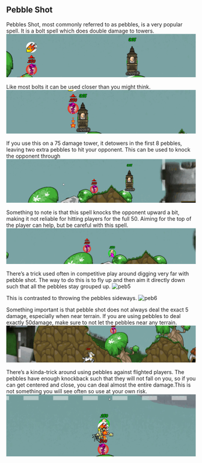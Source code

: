## Pebble Shot 


Pebbles Shot, most commonly referred to as pebbles, is a very popular spell. It is a bolt spell which does double damage to towers.
![peb1](https://raw.githubusercontent.com/1IlIl/wikidata/main/stone/gifs/pebble1.gif)

Like most bolts it can be used closer than you might think.
![peb2](https://raw.githubusercontent.com/1IlIl/wikidata/main/stone/gifs/pebble2.gif)

If you use this on a 75 damage tower, it detowers in the first 8 pebbles, leaving two extra pebbles to hit your opponent. This can be used to knock the opponent through 
![peb3](https://raw.githubusercontent.com/1IlIl/wikidata/main/stone/gifs/pebble3.gif)

Something to note is that this spell knocks the opponent upward a bit, making it not reliable for hitting players for the full 50. Aiming for the top of the player can help, but be careful with this spell.
![peb4](https://raw.githubusercontent.com/1IlIl/wikidata/main/stone/gifs/pebble4.gif)

There’s a trick used often in competitive play around digging very far with pebble shot. The way to do this is to fly up and then aim it directly down such that all the pebbles stay grouped up.
![peb5](https://raw.githubusercontent.com/1IlIl/wikidata/main/stone/gifs/pebble5.gif)


This is contrasted to throwing the pebbles sideways.
![peb6](https://raw.githubusercontent.com/1IlIl/wikidata/main/stone/gifs/pebble6.gif)

Something important is that pebble shot does not always deal the exact 5 damage, especially when near terrain. If you are using pebbles to deal exactly 50damage, make sure to not let the pebbles near any terrain.
![peb7](https://raw.githubusercontent.com/1IlIl/wikidata/main/stone/gifs/pebble7.gif)

There’s a kinda-trick around using pebbles against flighted players. The pebbles have enough knockback such that they will not fall on  you, so if you can get centered and close, you can deal almost the entire damage.This is not something you will see often so use at your own risk.
![peb8](https://raw.githubusercontent.com/1IlIl/wikidata/main/stone/gifs/pebble8.gif)

